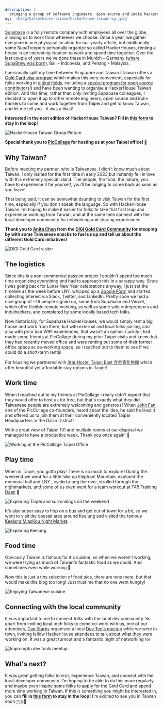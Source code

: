 ```yaml
---
description: |
  Bringing a group of Software Engineers, open source and indie hackers to Taiwan to co-work and explore Taipei.
og: '/blog/hackerhouse-taiwan/hackerhouse-taiwan-og.jpeg'
---
```


[Supabase](https://supabase.com/) is a fully remote company with employees all over the globe, allowing us to work from wherever we choose. Once a year, we gather everyone in one physyical location for our yearly offsite, but additionally some SupaTroopers personally organize so called HackerHouses, renting a house in an interesting location to work and spend time together. Over the last couple of years we've done these in Munich - Germany ([where SupaBrew was born](https://supabase.com/blog/supabrew)), Bali - Indonesia, and Penang - Malaysia.

I personally split my time between Singapore and Taiwan (Taiwan offers a [Gold Card visa program](https://goldcard.nat.gov.tw/en/) which makes this very convenient, especially for folks working in [digital fields](https://goldcard.nat.gov.tw/en/qualification/field-of-digital/), including a [special program for open source contributors](https://x.com/audreyt/status/1659203896181690368?s=20)!) and have been wanting to organise a HackerHouse Taiwan edition. And this time, rather than only inviting Supabase colleagues, I decided to open it up to other remote engineers, open source and indie hackers to come and work together from Taipei and get to know Taiwan, and let me tell you - it was a blast!

**Interested in the next edition of HackerHouse Taiwan? Fill in [this form](https://forms.gle/6NF69yKpEtQtoXZu5) to stay in the loop!**

![HackerHouse Taiwan Group Picture](/blog/hackerhouse-taiwan/hackerhouse-taiwan-og.jpeg)

**Special thank you to [PicCollage](https://www.linkedin.com/company/piccollage/) for hosting us at your Taipei office! 💚**

## Why Taiwan?

Before meeting my partner, who is Taiwanese, I didn't know much about Taiwan. I only visited for the first time in early 2023 but instantly fell in love with this extremely special island. The people, the food, the nature, you have to experience it for yourself, you'll be longing to come back as soon as you leave!

That being said, it can be somewhat daunting to visit Taiwan for the first time, especially if you don't speak the language. So with HackerHouse Taiwan I'm hoping to make it easier for folks to take that first leap and experience working from Taiwan, and at the same time connect with the local developer community for networking and sharing experiences.

**Thank you to [Anita Chen](https://www.linkedin.com/in/anita-chen-5ab12754/) from the [DIGI Gold Card Community](https://www.linkedin.com/company/digigoldcard/) for stopping by with some Taiwanese snacks to fuel us up and tell us about the different Gold Card initiatives!**

![DIGI Gold Card visitor](/blog/hackerhouse-taiwan/hackerhouse-taiwan-thank-you-DIGI-gold-card.jpg)

## The logistics

Since this is a non-commercial passion project I couldn't spend too much time organising everything and had to approach this in a scrappy way. Since I was going back for Lunar New Year celebrations anyway, I just set the timeline as the week before LNY, whipped up a [Google Form](https://forms.gle/6NF69yKpEtQtoXZu5) and started collecting interest via Slack, Twitter, and LinkedIn. Pretty soon we had a nice group of ~18 people signed up, some from Supabase and Vercel, which offer flexible remote working, as well as some solo entrepreneurs and indiehackers, and completed by some locally based tech folks.

Now historically, for Supabase HackerHouses, we would simply rent a big house and work from there, but with external and local folks joining, and also with prior bad WIFI experiences, that wasn't an option. Luckily I had made some friends at PicCollage during my prior Taipei visits and knew that they had recently moved office and were renting out some of their former office space as co-working space, so I reached out to them to see if we could do a short-term rental.

For housing we partnered with [Star Hostel Taipei East 合星青年旅館](https://www.starhosteleast.com/) which offer beautiful yet affordable stay options in Taipei!

## Work time

When I reached out to my friends at PicCollage I really didn't expect that they would offer to host us for free, but that's exactly what they did. Taiwanese people are extremely welcoming and generous! When [John Fan](https://www.linkedin.com/in/johnfan/), one of the PicCollage co-founders, heard about the idea, he said he liked it and offered us to join them at their conveniently located Taipei Headquarters in the Da’an District!

With a great view of Taipei 101 and multiple rooms at our disposal we managed to have a productive week. Thank you once again! 💚

![Working at the PicCollage Taipei Office](/blog/hackerhouse-taiwan/hackerhouse-taiwan-work-time.jpg)

## Play time

When in Taipei, you gotta play! There is so much to explore! During the weekend we went for a little hike up Elephant Mountain, explored the memorial hall and LNY , cycled along the river, strolled through the nightmarkets, and some of us even went for a team workout at [F45 Training Daan](https://linktr.ee/F45taipei) 💪

![Exploring Taipei and surrondings on the weekend](/blog/hackerhouse-taiwan/hackerhouse-taiwan-play-time.jpg)

It's also super easy to hop on a bus and get out of town for a bit, so we went to visit the coastal area around Keelung and visited the famous [Keelung MiaoKou Night Market](https://maps.app.goo.gl/yZJdNLgn6kiT9G126).

![Exploring Keelung](/blog/hackerhouse-taiwan/hackerhouse-taiwan-keelung.JPG)

## Food time

Obviously Taiwan is famous for it's cuisine, so when we weren't working, we were trying as much of Taiwan's fantastic food as we could. And sometimes even while working 🤤

Now this is just a tiny selection of food pics, there are tons more, but that would make this blog too long! Just trust me that no one went hungry!

![Enjoying Taiwanese cuisine](/blog/hackerhouse-taiwan/hackerhouse-taiwan-food-time.jpg)

## Connecting with the local community

It was important to me to connect folks with the local dev community. So apart from inviting local tech folks to come co-work with us, one of our attendees, [Dan Starns](https://twitter.com/dan_starns) organised a local [Dev Tools meetup](https://guild.host/events/devtools-taipei-kbcq0e) while we were in town, inviting fellow HackerHouse attendees to talk about what they were working on. It was a great turnout and a fantastic night of networking \o/

![Impromptu dev tools meetup](/blog/hackerhouse-taiwan/hackerhouse-taiwan-meetup.jpeg)

## What's next?

It was great getting folks to visit, experience Taiwan, and connect with the local developer community. I'm hoping to be able to do this more regularly and maybe even inspire some folks to apply for the Gold Card and spend more time working in Taiwan. If this is something you might be interested in, you can **fill in [this form](https://forms.gle/6NF69yKpEtQtoXZu5) to stay in the loop!** I'm excited to see you in Taiwan soon 🇹🇼🙌
